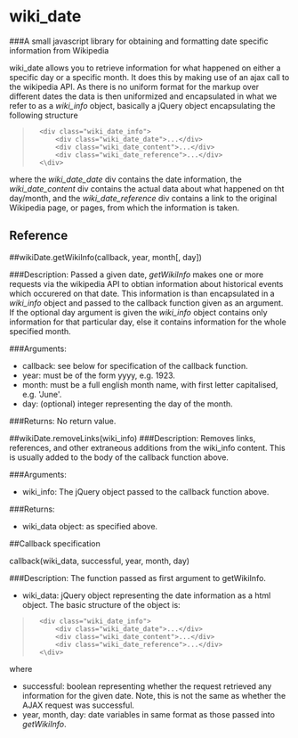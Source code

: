 wiki_date
=========

###A small javascript library for obtaining and formatting date specific information from Wikipedia

wiki_date allows you to retrieve information for what happened on either a specific day or a specific month. It does this by making use of an ajax call to the wikipedia API. As there is no uniform format for the markup over different dates the data is then uniformized and encapsulated in what we refer to as a *wiki_info* object, basically a jQuery object encapsulating the following structure 
>		<div class="wiki_date_info">
>			<div class="wiki_date_date">...</div>
>			<div class="wiki_date_content">...</div>
>			<div class="wiki_date_reference">...</div>
>		<\div> 

where the *wiki_date_date* div contains the date information, the *wiki_date_content* div contains the actual data about what happened on tht day/month, and the *wiki_date_reference* div contains a link to the original Wikipedia page, or pages, from which the information is taken.  

Reference
---------

##wikiDate.getWikiInfo(callback, year, month[, day])

###Description:
Passed a given date, *getWikiInfo* makes one or more requests via the wikipedia API to obtian information about historical events which occurered on that date. This information is than encapsulated in a *wiki_info* object and passed to the callback function given as an argument. If the optional day argument is given the *wiki_info* object contains only information for that particular day, else it contains information for the whole specified month.

###Arguments:
+  callback: see below for specification of the callback function.
+  year: must be of the form yyyy, e.g. 1923.
+  month: must be a full english month name, with first letter capitalised, e.g. 'June'.
+  day: (optional) integer representing the day of the month.

###Returns: 
No return value.

##wikiDate.removeLinks(wiki_info)
###Description:
Removes links, references, and other extraneous additions from the wiki_info content. This is usually added to the body of the callback function above.

###Arguments:
+ wiki_info: The jQuery object passed to the callback function above.

###Returns:
+ wiki_data object: as specified above.

##Callback specification

callback(wiki_data, successful, year, month, day)

###Description: 
The function passed as first argument to getWikiInfo. 

+ wiki_data: jQuery object representing the date information as a html object. The basic structure of the object is:  
>		<div class="wiki_date_info">
>			<div class="wiki_date_date">...</div>
>			<div class="wiki_date_content">...</div>
>			<div class="wiki_date_reference">...</div>
>		<\div>
where 
+ successful: boolean representing whether the request retrieved any information for the given date. Note, this is not the same as whether the AJAX request was successful.
+  year, month, day: date variables in same format as those passed into *getWikiInfo*.